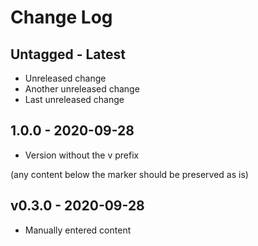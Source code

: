 Change Log
========================================

Untagged - Latest
----------------------------------------

- Unreleased change
- Another unreleased change
- Last unreleased change


1.0.0 - 2020-09-28
----------------------------------------

- Version without the v prefix

<!-- break v0.3.0 -->

(any content below the marker should be preserved as is)

v0.3.0 - 2020-09-28
----------------------------------------

- Manually entered content